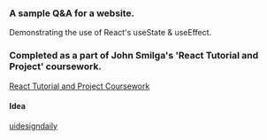 ### A sample Q&A for a website.
Demonstrating the use of React's useState & useEffect.

### Completed as a part of John Smilga's 'React Tutorial and Project' coursework.
[React Tutorial and Project Coursework](https://www.udemy.com/course/react-tutorial-and-projects-course)

#### Idea
[uidesigndaily](https://uidesigndaily.com/posts/sketch-accordion-website-day-1175)
